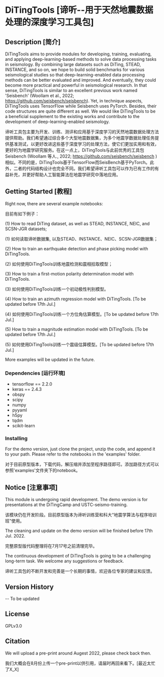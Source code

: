 # DiTingTools [谛听--用于天然地震数据处理的深度学习工具包]

## Description [简介]

DiTingTools aims to provide modules for developing, training, evaluating, and applying deep-learning-based methods to solve data processing tasks in seismology. By combining large datasets such as DiTing, STEAD, INSTANCE, and so on, we hope to build solid benchmarks for various seismological studies so that deep-learning-enabled data processing methods can be better evaluated and improved. And eventually, they could become more practical and powerful in seismological research. In that sense, DiTingTools is similar to an excellent previous work named 'Seisbench' (Woollam et al., 2022; https://github.com/seisbench/seisbench). Yet, in technique aspects, DiTingTools uses TensorFlow while Seisbench uses PyTorch. Besides, their code structures are quite different as well. We would like DiTingTools to be a beneficial supplement to the existing works and contribute to the development of deep-learning-enabled seismology.

谛听工具包主要为开发、训练、测评和应用基于深度学习的天然地震数据处理方法提供帮助。我们希望通过综合多个大型地震数据集，为多个地震学数据处理任务提供基准测试，以更好改进这些基于深度学习的处理方法，使它们更加实用和有效，更好的为地震学研究服务。在这一点上，DiTingTools与此前优秀的工具包Seisbench (Woollam 等人., 2022; https://github.com/seisbench/seisbench )相似。不同的是，DiTingTools基于TensorFlow而SeisBench基于PyTorch。此外，二者的代码结构设计也完全不同。我们希望谛听工具包可以作为已有工作的有益补充，并更好帮助人工智能算法在地震学研究中落地应用。

## Getting Started [教程]

Right now, there are several example notebooks: 

目前有如下例子：

(1) How to read DiTing dataset, as well as STEAD, INSTANCE, NEIC, and SCSN-JGR datasets;

(1) 如何读取谛听数据集, 以及STEAD、INSTANCE、NEIC、SCSN-JGR数据集；

(2) How to train an earthquake detection and phase picking model with DiTingTools.

(2) 如何使用DiTingTools训练地震检测和震相拾取模型；

(3) How to train a first-motion polarity determination model with DiTingTools. 

(3) 如何使用DiTingTools训练一个初动极性判别模型。

(4) How to train an azimuth regression model with DiTingTools. [To be updated before 17th Jul.]

(4) 如何使用DiTingTools训练一个方位角估算模型。[To be updated before 17th Jul.]

(5) How to train a magnitude estimation model with DiTingTools. [To be updated before 17th Jul.]

(5) 如何使用DiTingTools训练一个震级估算模型。[To be updated before 17th Jul.]

More examples will be updated in the future.

### Dependencies [运行环境]

* tensorflow == 2.2.0
* keras == 2.4.3
* obspy
* scipy
* numpy
* pyyaml
* h5py
* tqdm
* scikit-learn

### Installing

For the demo version, just clone the project, unzip the code, and append it to your path. Please refer to the notebooks in the 'examples' folder.

对于目前原型版本，下载代码，解压缩并添加至程序路径即可。添加路径方式可以参照'examples'文件夹下的notebook。

## Notice [注意事项]

This module is undergoing rapid development. The demo version is for presentations at the DiTingCamp and USTC-seismo-training.

该模块仍在开发阶段。目前原型版本为谛听训练营和科大“地震学算法与程序培训班”使用。

The cleaning and update on the demo version will be finished before 17th Jul. 2022.

完整原型版代码整理将在7月17号之前清理完毕。

The continuous development of DiTingTools is going to be a challenging long-term task. We welcome any suggestions or feedback.

谛听工具包的不断开发和完善是一个长期的事情，欢迎各位专家的建议和反馈。

## Version History

-- To be updated

## License

GPLv3.0

## Citation

We will upload a pre-print around Augest 2022, please check back then.

我们大概会在8月份上传一个pre-print以供引用，请届时再回来看下。[最近太忙了X_X]
